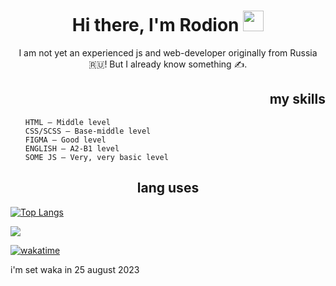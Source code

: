 <h1 align="center">Hi there, I'm Rodion 
<img src="https://github.com/blackcater/blackcater/raw/main/images/Hi.gif" height="33"/></h1>
<p align="center">I am not yet an experienced js and web-developer originally from Russia 🇷🇺! But I already know something ✍️.</p>

<h2 align="right">my skills</h2>

  <ul>
  
    HTML — Middle level
    CSS/SCSS — Base-middle level
    FIGMA — Good level
    ENGLISH — A2-B1 level
    SOME JS — Very, very basic level
    
  </ul>

<h2 align="center">lang uses</h2>

[![Top Langs](https://github-readme-stats.vercel.app/api/top-langs/?username=rodionmern&layout=donut)](https://github.com/rodionmern/github-readme-stats)

![](https://komarev.com/ghpvc/?username=rodionmern&style=for-the-badge)

[![wakatime](https://wakatime.com/badge/user/d52bec14-dffa-463f-81b4-063d9254b6f9.svg)](https://wakatime.com/@d52bec14-dffa-463f-81b4-063d9254b6f9)

i'm set waka in 25 august 2023
